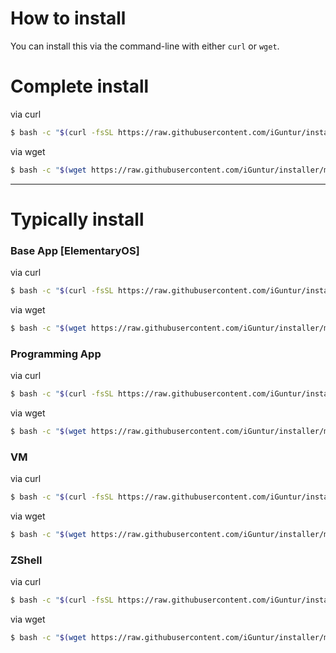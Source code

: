 # How to install

You can install this via the command-line with either `curl` or `wget`.


# Complete install

via curl

``` bash
$ bash -c "$(curl -fsSL https://raw.githubusercontent.com/iGuntur/installer/master/setup.sh)"
```

via wget

``` bash
$ bash -c "$(wget https://raw.githubusercontent.com/iGuntur/installer/master/setup.sh -O -)"
```


<hr>


# Typically install

### Base App [ElementaryOS]

via curl

``` bash
$ bash -c "$(curl -fsSL https://raw.githubusercontent.com/iGuntur/installer/master/base-app.sh)"
```

via wget

``` bash
$ bash -c "$(wget https://raw.githubusercontent.com/iGuntur/installer/master/base-app.sh -O -)"
```


### Programming App

via curl

``` bash
$ bash -c "$(curl -fsSL https://raw.githubusercontent.com/iGuntur/installer/master/programming-app.sh)"
```

via wget

``` bash
$ bash -c "$(wget https://raw.githubusercontent.com/iGuntur/installer/master/programming-app.sh -O -)"
```


### VM

via curl

``` bash
$ bash -c "$(curl -fsSL https://raw.githubusercontent.com/iGuntur/installer/master/virtualbox.sh)"
```

via wget

``` bash
$ bash -c "$(wget https://raw.githubusercontent.com/iGuntur/installer/master/virtualbox.sh -O -)"
```


### ZShell

via curl

``` bash
$ bash -c "$(curl -fsSL https://raw.githubusercontent.com/iGuntur/installer/master/zshell.sh)"
```

via wget

``` bash
$ bash -c "$(wget https://raw.githubusercontent.com/iGuntur/installer/master/zshell.sh -O -)"
```
